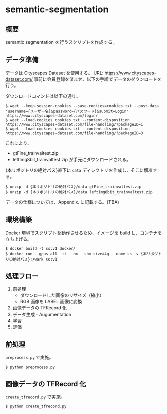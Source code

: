 # semantic-segmentation

## 概要

semantic segmentation を行うスクリプトを作成する。

## データ準備
データは Cityscapes Dataset を使用する。
URL: https://www.cityscapes-dataset.com/
事前に会員登録を済ませ、以下の手順でデータのダウンロードを行う。

ダウンロードコマンドは以下の通り。
```shell
$ wget --keep-session-cookies --save-cookies=cookies.txt --post-data 'username={ユーザー名}&password={パスワード}&submit=Login' https://www.cityscapes-dataset.com/login/
$ wget --load-cookies cookies.txt --content-disposition https://www.cityscapes-dataset.com/file-handling/?packageID=1
$ wget --load-cookies cookies.txt --content-disposition https://www.cityscapes-dataset.com/file-handling/?packageID=3
```

これにより、
- gtFine_trainvaltest.zip
- leftImg8bit_trainvaltest.zip
が手元にダウンロードされる。

{本リポジトリの絶対パス}直下に `data` ディレクトリを作成し、そこに解凍する。
```shell
$ unzip -d {本リポジトリの絶対パス}/data gtFine_trainvaltest.zip
$ unzip -d {本リポジトリの絶対パス}/data leftImg8bit_trainvaltest.zip
```
データの仕様については、Appendix. に記載する。(TBA)

## 環境構築

Docker 環境でスクリプトを動作させるため、イメージを build し、コンテナを立ち上げる。

```shell
$ docker build -t ss:v1 docker/
$ docker run --gpus all -it --rm --shm-size=4g --name ss -v {本リポジトリの絶対パス}:/work ss:v1
```

## 処理フロー
1. 前処理
    - ダウンロードした画像のリサイズ（縮小）
    - RGB 画像を LABEL 画像に変換
2. 画像データの TFRecord 化
3. データ生成・Augumentation
4. 学習
5. 評価

## 前処理
`preprocess.py` で実施。

```shell
$ python preprocess.py
```

## 画像データの TFRecord 化
`create_tfrecord.py` で実施。
```shell
$ python create_tfrecord.py
```